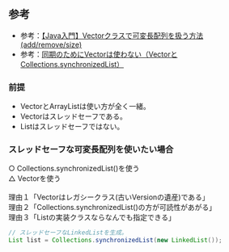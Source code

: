 ## 参考
- 参考：[【Java入門】Vectorクラスで可変長配列を扱う方法(add/remove/size)](https://www.sejuku.net/blog/56356)
- 参考：[同期のためにVectorは使わない（VectorとCollections.synchronizedList）](
https://kappuccino-2.hatenadiary.org/entry/20080807/1218080263)

### 前提
- VectorとArrayListは使い方が全く一緒。
- Vectorはスレッドセーフである。
- Listはスレッドセーフではない。

### スレッドセーフな可変長配列を使いたい場合
○ Collections.synchronizedList()を使う<br>
△ Vectorを使う<br>
<br>
理由１「Vectorはレガシークラス(古いVersionの遺産)である」<br>
理由２「Collections.synchronizedList()の方が可読性があがる」<br>
理由３「Listの実装クラスならなんでも指定できる」<br>
```java
// スレッドセーフなLinkedListを生成。
List list = Collections.synchronizedList(new LinkedList());
```
